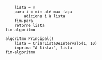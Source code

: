 ```algoritmo CriarListaDeIntervalo( min, max )
    lista ← ∅
    para i = min até max faça
        adiciona i à lista
    fim-para
    retorne lista
fim-algoritmo

algoritmo Principal()
    lista ← CriarListaDeIntervalo(1, 10)
    imprima "A lista:", lista
fim-algoritmo
```